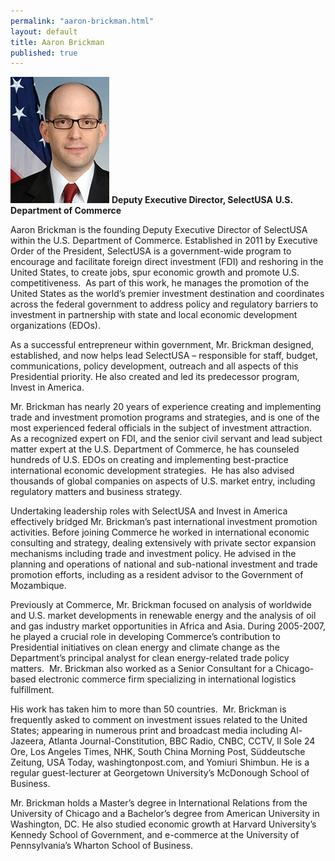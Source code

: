 ```yaml
---
permalink: "aaron-brickman.html"
layout: default
title: Aaron Brickman
published: true
---
```




<span class="imgright">![Aaron Brickman](images/aaron_brickman_1.jpg "Aaron Brickman")
**Deputy Executive Director, SelectUSA**
**U.S. Department of Commerce**</span>

Aaron Brickman is the founding Deputy Executive Director of SelectUSA within the U.S. Department of Commerce. Established in 2011 by Executive Order of the President, SelectUSA is a government-wide program to encourage and facilitate foreign direct investment (FDI) and reshoring in the United States, to create jobs, spur economic growth and promote U.S. competitiveness.&nbsp; As part of this work, he manages the promotion of the United States as the world’s premier investment destination and coordinates across the federal government to address policy and regulatory barriers to investment in partnership with state and local economic development organizations (EDOs).&nbsp; 

As a successful entrepreneur within government, Mr. Brickman designed, established, and now helps lead SelectUSA – responsible for staff, budget, communications, policy development, outreach and all aspects of this Presidential priority. He also created and led its predecessor program, Invest in America. 

Mr. Brickman has nearly 20 years of experience creating and implementing trade and investment promotion programs and strategies, and is one of the most experienced federal officials in the subject of investment attraction.&nbsp; As a recognized expert on FDI, and the senior civil servant and lead subject matter expert at the U.S. Department of Commerce, he has counseled hundreds of U.S. EDOs on creating and implementing best-practice international economic development strategies.&nbsp; He has also advised thousands of global companies on aspects of U.S. market entry, including regulatory matters and business strategy.

Undertaking leadership roles with SelectUSA and Invest in America effectively bridged Mr. Brickman’s past international investment promotion activities. Before joining Commerce he worked in international economic consulting and strategy, dealing extensively with private sector expansion mechanisms including trade and investment policy. He advised in the planning and operations of national and sub-national investment and trade promotion efforts, including as a resident advisor to the Government of Mozambique.&nbsp; 

Previously at Commerce, Mr. Brickman focused on analysis of worldwide and U.S. market developments in renewable energy and the analysis of oil and gas industry market opportunities in Africa and Asia. During 2005-2007, he played a crucial role in developing Commerce’s contribution to Presidential initiatives on clean energy and climate change as the Department’s principal analyst for clean energy-related trade policy matters.&nbsp; Mr. Brickman also worked as a Senior Consultant for a Chicago-based electronic commerce firm specializing in international logistics fulfillment.&nbsp;&nbsp;&nbsp;

His work has taken him to more than 50 countries.&nbsp; Mr. Brickman is frequently asked to comment on investment issues related to the United States; appearing in numerous print and broadcast media including Al-Jazeera, Atlanta Journal-Constitution, BBC Radio, CNBC, CCTV, Il Sole 24 Ore, Los Angeles Times, NHK, South China Morning Post, Süddeutsche Zeitung, USA Today, washingtonpost.com, and Yomiuri Shimbun. He is a regular guest-lecturer at Georgetown University’s McDonough School of Business.&nbsp;

Mr. Brickman holds a Master’s degree in International Relations from the University of Chicago and a Bachelor’s degree from American University in Washington, DC. He also studied economic growth at Harvard University’s Kennedy School of Government, and e-commerce at the University of Pennsylvania’s Wharton School of Business.&nbsp; 
